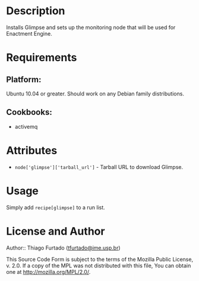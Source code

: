Description
===========

Installs Glimpse and sets up the monitoring node that will be used for Enactment Engine.

Requirements
============

## Platform:

Ubuntu 10.04 or greater. Should work on any Debian family distributions.

## Cookbooks:

* activemq

Attributes
==========

* `node['glimpse']['tarball_url']` - Tarball URL to download Glimpse.

Usage
=====

Simply add `recipe[glimpse]` to a run list.

License and Author
==================

Author:: Thiago Furtado (<tfurtado@ime.usp.br>)

This Source Code Form is subject to the terms of the Mozilla Public
License, v. 2.0. If a copy of the MPL was not distributed with this
file, You can obtain one at http://mozilla.org/MPL/2.0/.
